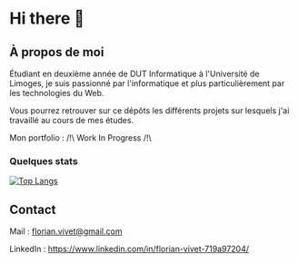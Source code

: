 # Hi there 👋


## À propos de moi

Étudiant en deuxième année de DUT Informatique à l'Université de Limoges, je suis passionné par l'informatique et plus particulièrement par les technologies du Web.

Vous pourrez retrouver sur ce dépôts les différents projets sur lesquels j'ai travaillé au cours de mes études.

Mon portfolio : /!\ Work In Progress /!\

### Quelques stats

[![Top Langs](https://github-readme-stats.vercel.app/api/top-langs/?username=Sohar-FV)](https://github.com/anuraghazra/github-readme-stats)



## Contact

Mail : florian.vivet@gmail.com

LinkedIn : https://www.linkedin.com/in/florian-vivet-719a97204/

